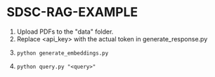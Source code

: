 # SDSC-RAG-EXAMPLE
 
1. Upload PDFs to the "data" folder.
2. Replace <api_key> with the actual token in generate_response.py
3. ```
   python generate_embeddings.py
   ```
4. ```
   python query.py "<query>"
   ```
